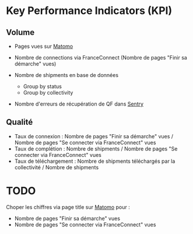 # Key Performance Indicators (KPI)

## Volume

- Pages vues sur [Matomo](https://stats.data.gouv.fr/index.php?module=CoreHome&action=index&idSite=305&period=day&date=yesterday#?period=day&date=2024-07-03&idSite=305&category=General_Visitors&subcategory=General_Overview)

- Nombre de connections via FranceConnect (Nombre de pages "Finir sa démarche" vues)

- Nombre de shipments en base de données
  - Group by status
  - Group by collectivity
- Nombre d'erreurs de récupération de QF dans [Sentry](https://errors.data.gouv.fr/organizations/sentry/issues/142509/events/?environment=production&project=29&referrer=issue-stream)

## Qualité

- Taux de connexion : Nombre de pages "Finir sa démarche" vues / Nombre de pages "Se connecter via FranceConnect" vues
- Taux de complétion : Nombre de shipments / Nombre de pages "Se connecter via FranceConnect" vues
- Taux de téléchargement : Nombre de shipments téléchargés par la collectivité / Nombre de shipments

# TODO 

Choper les chiffres via page title sur [Matomo](https://stats.data.gouv.fr/index.php?module=CoreHome&action=index&idSite=305&period=day&date=yesterday#?idSite=305&period=day&date=yesterday&category=General_Actions&subcategory=Actions_SubmenuPageTitles) pour :
- Nombre de pages "Finir sa démarche" vues
- Nombre de pages "Se connecter via FranceConnect" vues
